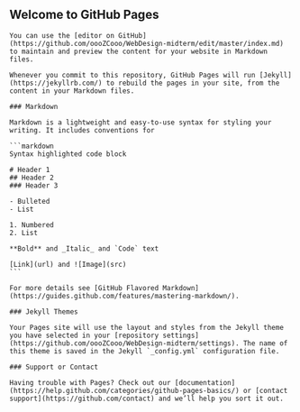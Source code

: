## Welcome to GitHub Pages
	
	You can use the [editor on GitHub](https://github.com/oooZCooo/WebDesign-midterm/edit/master/index.md) to maintain and preview the content for your website in Markdown files.
	
	Whenever you commit to this repository, GitHub Pages will run [Jekyll](https://jekyllrb.com/) to rebuild the pages in your site, from the content in your Markdown files.
	
	### Markdown
	
	Markdown is a lightweight and easy-to-use syntax for styling your writing. It includes conventions for
	
	```markdown
	Syntax highlighted code block
	
	# Header 1
	## Header 2
	### Header 3
	
	- Bulleted
	- List
	
	1. Numbered
	2. List
	
	**Bold** and _Italic_ and `Code` text
	
	[Link](url) and ![Image](src)
	```
	
	For more details see [GitHub Flavored Markdown](https://guides.github.com/features/mastering-markdown/).
	
	### Jekyll Themes
	
	Your Pages site will use the layout and styles from the Jekyll theme you have selected in your [repository settings](https://github.com/oooZCooo/WebDesign-midterm/settings). The name of this theme is saved in the Jekyll `_config.yml` configuration file.
	
	### Support or Contact
	
	Having trouble with Pages? Check out our [documentation](https://help.github.com/categories/github-pages-basics/) or [contact support](https://github.com/contact) and we’ll help you sort it out.
